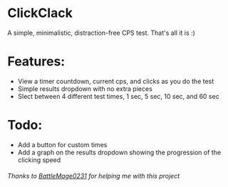 # ClickClack
A simple, minimalistic, distraction-free CPS test. That's all it is :)

# Features:
- View a timer countdown, current cps, and clicks as you do the test
- Simple results dropdown with no extra pieces
- Slect between 4 different test times, 1 sec, 5 sec, 10 sec, and 60 sec

# Todo:
- Add a button for custom times
- Add a graph on the results dropdown showing the progression of the clicking speed

###### Thanks to [BattleMage0231](https://github.com/BattleMage0231) for helping me with this project

